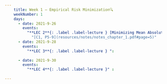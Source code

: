 ```yaml
---
    title: Week 1 – Empirical Risk Minimization🔍
    weekNumber: 1
    days:
      - date: 2021-9-26
        events:
          "**LEC 2**{: .label .label-lecture } [Minimizing Mean Absolute Error (available after lecture)](resources/lecture/lec02_son_annotated.pdf)":
            "[C1, P5-9](resources/notes/notes_chapter_1.pdf#page=5)"
      - date: 2021-9-28
        events:
          "**LEC 3**{: .label .label-lecture } ":
      
      - date: 2021-9-30
        events:
          "**LEC 4**{: .label .label-lecture }" :
            
---
```

